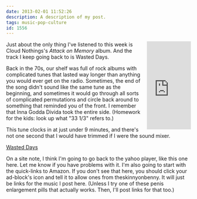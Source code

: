 ```yaml
---
date: 2013-02-01 11:52:26
description: A description of my post.
tags: music-pop-culture
id: 1556
---
```

<iframe src="http://rcm.amazon.com/e/cm?t=theskinnyonbe-20&o=1&p=8&l=as1&asins=B006VA55W6&ref=tf_til&fc1=000000&IS2=1&lt1=_blank&m=amazon&lc1=0000FF&bc1=000000&bg1=FFFFFF&f=ifr" style="width:120px;height:240px;float:right;margin-left:8px;" scrolling="no" marginwidth="5" marginheight="0" frameborder="0" ></iframe>

Just about the only thing I've listened to this week is Cloud Nothings's <i>Attack on Memory</i> album.  And the track I keep going back to is Wasted Days.

Back in the 70s, our shelf was full of rock albums with complicated tunes that lasted way longer than anything you would ever get on the radio.  Sometimes, the end of the song didn't sound like the same tune as the beginning, and sometimes it would go through all sorts of complicated permutations and circle back around to something that reminded you of the front.  I remember that Inna Godda Divida took the entire side.  (Homework for the kids: look up what "33 1/3" refers to.) 
<!--more-->
This tune clocks in at just under 9 minutes, and there's not one second that I would have trimmed if I were the sound mixer.
<script type="text/javascript" src="http://webplayer.yahooapis.com/player.js"></script>
<a href="/sound/02WastedDays.mp3">Wasted Days</a>

On a site note, I think I'm going to go back to the yahoo player, like this one here.  Let me know if you have problems with it.  I'm also going to start with the quick-links to Amazon.  If you don't see that here, you should click your ad-block's icon and tell it to allow ones from theskinnyonbenny.  It will just be links for the music I post here.  (Unless I try one of these penis enlargement pills that actually works.  Then, I'll post links for that too.)



